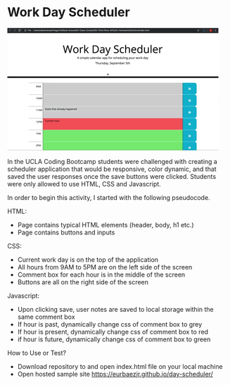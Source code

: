 # Work Day Scheduler

![Example 3](screenshots/day-scheduler.gif) 

In the UCLA Coding Bootcamp students were challenged with creating a scheduler application that would be responsive, color dynamic, and that saved the user responses once the save buttons were clicked. Students were only allowed to use HTML, CSS and Javascript.

In order to begin this activity, I started with the following pseudocode. 

HTML: 
- Page contains typical HTML elements (header, body, h1 etc.)
- Page contains buttons and inputs

CSS: 
- Current work day is on the top of the application
- All hours from 9AM to 5PM are on the left side of the screen
- Comment box for each hour is in the middle of the screen
- Buttons are all on the right side of the screen 

Javascript: 
- Upon clicking save, user notes are saved to local storage within the same comment box
- If hour is past, dynamically change css of comment box to grey
- If hour is present, dynamically change css of comment box to red
- if hour is future, dynamically change css of comment box to green

How to Use or Test? 
- Download repository to and open index.html file on your local machine
- Open hosted sample site https://eurbaezjr.github.io/day-scheduler/
